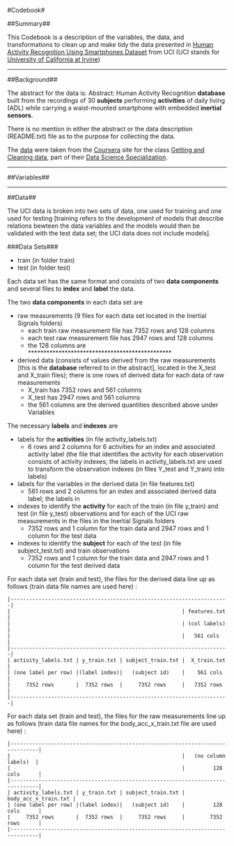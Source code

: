 #Codebook#

##Summary##

This Codebook is a description of the variables, the data, and transformations to clean up and make tidy the data presented in [Human Activity Recognition Using Smartphones Dataset](http://archive.ics.uci.edu/ml/datasets/Human+Activity+Recognition+Using+Smartphones) from UCI (UCI stands for [University of California at Irvine](http://www.ics.uci.edu/))

---

##Background##

The abstract for the data is: Abstract: Human Activity Recognition **database** built from the recordings of 30 **subjects** performing **activities** of daily living (ADL) while carrying a waist-mounted smartphone with embedded **inertial sensors**. 

There is no mention in either the abstract or the data description (README.txt) file as to the purpose for collecting the data.
    
The [data](https://d396qusza40orc.cloudfront.net/getdata%2Fprojectfiles%2FUCI%20HAR%20Dataset.zip ) were taken from the [Coursera](https://www.coursera.org/) site for the class [Getting and Cleaning data](https://www.coursera.org/course/getdata), part of their [Data Science Specialization](https://www.coursera.org/specialization/jhudatascience/1).

---

##Variables##

---

##Data##

The UCI data is broken into two sets of data, one used for training and one used for testing [training refers to the development of models that describe relations bewteen the data variables and the models would then be validated with the test data set; the UCI data does not include models]. 

###Data Sets###

* train (in folder train)
* test (in folder test)

Each data set has the same format and consists of two **data components** and several files to **index** and **label** the data. 

The two **data components** in each data set are 

* raw measurements (9 files for each data set located in the Inertial Signals folders)
    * each train raw measurement file has 7352 rows and 128 columns
    * each test raw measurement file has 2947 rows and 128 columns
    * the 128 columns are ***********************************************
* derived data (consists of values derived from the raw measurements [this is the **database** referred to in the abstract], located in the X_test and X_train files); there is one rows of derived data for each data of raw measurements
    * X_train has 7352 rows and 561 columns
    * X_test has 2947 rows and 561 columns
    * the 561 columns are the derived quantities described above under Variables

The necessary **labels** and **indexes** are

* labels for the **activities** (in file activity_labels.txt)
    * 6 rows and 2 columns for 6 activities for an index and associated activity label (the file that identifies the activity for each observation consists of activity indexes; the labels in activity_labels.txt are used to transform the observation indexes (in files Y_test and Y_train) into labels)
* labels for the variables in the derived data (in file features.txt)
    * 561 rows and 2 columns for an index and associated derived data label; the labels in 
* indexes to identify the **activity** for each of the train (in file y_train) and test (in file y_test) observations and for each of the UCI raw measurements in the files in the Inertial Signals folders
    * 7352 rows and 1 column for the train data and 2947 rows and 1 column for the test data
* indexes to identify the **subject** for each of the test (in file subject_test.txt) and train observations
    * 7352 rows and 1 column for the train data and 2947 rows and 1 column for the test derived data

For each data set (train and test), the files for the derived data line up as follows (train data file names are used here) :

    |----------------------------------------------------------------------|
    |                                                       | features.txt |
    |                                                       | (col labels) |
    |                                                       |   561 cols   |
    |----------------------------------------------------------------------|
    | activity_labels.txt | y_train.txt | subject_train.txt |  X_train.txt |
    | (one label per row) |(label index)|   (subject id)    |    561 cols  |
    |     7352 rows       |  7352 rows  |     7352 rows     |   7352 rows  |
    |----------------------------------------------------------------------|

For each data set (train and test), the files for the raw measurements line up as follows (train data file names for the body_acc_x_train.txt file are used here) :

    |-------------------------------------------------------------------------------|
    |                                                       |   (no column labels)  |
    |                                                       |         128 cols      |
    |-------------------------------------------------------------------------------|
    | activity_labels.txt | y_train.txt | subject_train.txt |  body_acc_x_train.txt |
    | (one label per row) |(label index)|   (subject id)    |         128 cols      |
    |     7352 rows       |  7352 rows  |     7352 rows     |        7352 rows      |
    |-------------------------------------------------------------------------------|

